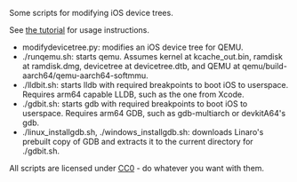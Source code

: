 Some scripts for modifying iOS device trees.

See [the tutorial](https://worthdoingbadly.com/xnuqemu2/) for usage instructions.

- modifydevicetree.py: modifies an iOS device tree for QEMU.
- ./runqemu.sh: starts qemu. Assumes kernel at kcache_out.bin, ramdisk at ramdisk.dmg, devicetree at devicetree.dtb, and QEMU at qemu/build-aarch64/qemu-aarch64-softmmu.
- ./lldbit.sh: starts lldb with required breakpoints to boot iOS to userspace. Requires arm64 capable LLDB, such as the one from Xcode.
- ./gdbit.sh: starts gdb with required breakpoints to boot iOS to userspace. Requires arm64 GDB, such as gdb-multiarch or devkitA64's gdb.
- ./linux_installgdb.sh, ./windows_installgdb.sh: downloads Linaro's prebuilt copy of GDB and extracts it to the current directory for ./gdbit.sh.

All scripts are licensed under [CC0](https://creativecommons.org/publicdomain/zero/1.0/) - do whatever you want with them.
